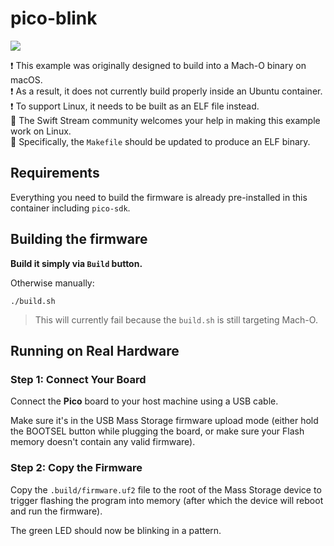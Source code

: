 # pico-blink

<img src="https://github.com/apple/swift-embedded-examples/assets/1186214/f2c45c18-f9a4-48b4-a941-1298ecc942cb">


❗️ This example was originally designed to build into a Mach-O binary on macOS.  
❗️ As a result, it does not currently build properly inside an Ubuntu container.  
❗️ To support Linux, it needs to be built as an ELF file instead.  
🙏 The Swift Stream community welcomes your help in making this example work on Linux.  
🎯 Specifically, the `Makefile` should be updated to produce an ELF binary.

## Requirements

Everything you need to build the firmware is already pre-installed in this container including `pico-sdk`.

## Building the firmware

**Build it simply via `Build` button.**

Otherwise manually:
```console
./build.sh
```

> This will currently fail because the `build.sh` is still targeting Mach-O.

## Running on Real Hardware

### Step 1: Connect Your Board

Connect the **Pico** board to your host machine using a USB cable.

Make sure it's in the USB Mass Storage firmware upload mode (either hold the BOOTSEL button while plugging the board, or make sure your Flash memory doesn't contain any valid firmware).

### Step 2: Copy the Firmware

Copy the `.build/firmware.uf2` file to the root of the Mass Storage device to trigger flashing the program into memory (after which the device will reboot and run the firmware).

The green LED should now be blinking in a pattern.